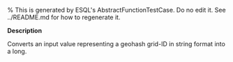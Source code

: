 % This is generated by ESQL's AbstractFunctionTestCase. Do no edit it. See ../README.md for how to regenerate it.

**Description**

Converts an input value representing a geohash grid-ID in string format into a long.

